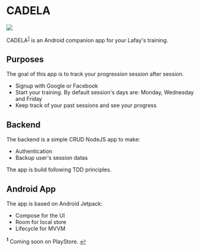 

# CADELA

![][logo]

CADELA<sup id="a1">[1](#f1)</sup> is an Android companion app for your Lafay's training.

## Purposes

The goal of this app is to track your progression session after session.
- Signup with Google or Facebook
- Start your training. By default session's days are: Monday, Wednesday and Friday
- Keep track of your past sessions and see your progress

## Backend

The backend is a simple CRUD NodeJS app to make: 
- Authentication
- Backup user's session datas

The app is build following TDD principles.

## Android App

The app is based on Android Jetpack:
- Compose for the UI
- Room for local store
- Lifecycle for MVVM



<b id="f1"><sup>1</sup></b> Coming soon on PlayStore. [↩](#a1)


[logo]:https://github.com/Mayhem50/Cadela/blob/master/.images/app-logo.png?raw=true